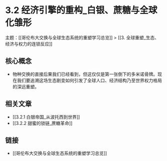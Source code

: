 # 3.2 经济引擎的重构_白银、蔗糖与全球化雏形

主题：[[哥伦布大交换与全球生态系统的重塑学习总览]] > [[3. 全球重塑_生态、经济与权力的连锁反应]]

## 核心概念

- 物种交换的直接后果我们已经看到，但这仅仅是第一张倒下的多米诺骨牌。现在我们要追溯这场生态剧变如何引发了全球人口、经济结构乃至世界权力格局的深远重塑。

## 相关文章

- [[3.2.1 白银帝国_从波托西到世界]]
- [[3.2.2 甜蜜的锁链_蔗糖革命]]

## 链接

- [[哥伦布大交换与全球生态系统的重塑学习总览]]
